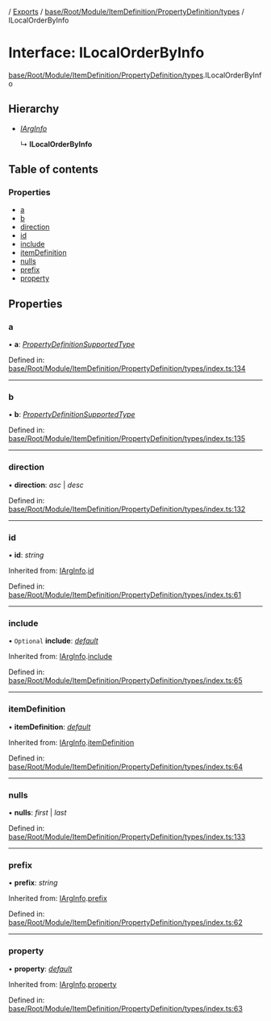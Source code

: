 [](../README.md) / [Exports](../modules.md) / [base/Root/Module/ItemDefinition/PropertyDefinition/types](../modules/base_root_module_itemdefinition_propertydefinition_types.md) / ILocalOrderByInfo

# Interface: ILocalOrderByInfo

[base/Root/Module/ItemDefinition/PropertyDefinition/types](../modules/base_root_module_itemdefinition_propertydefinition_types.md).ILocalOrderByInfo

## Hierarchy

* [*IArgInfo*](base_root_module_itemdefinition_propertydefinition_types.iarginfo.md)

  ↳ **ILocalOrderByInfo**

## Table of contents

### Properties

- [a](base_root_module_itemdefinition_propertydefinition_types.ilocalorderbyinfo.md#a)
- [b](base_root_module_itemdefinition_propertydefinition_types.ilocalorderbyinfo.md#b)
- [direction](base_root_module_itemdefinition_propertydefinition_types.ilocalorderbyinfo.md#direction)
- [id](base_root_module_itemdefinition_propertydefinition_types.ilocalorderbyinfo.md#id)
- [include](base_root_module_itemdefinition_propertydefinition_types.ilocalorderbyinfo.md#include)
- [itemDefinition](base_root_module_itemdefinition_propertydefinition_types.ilocalorderbyinfo.md#itemdefinition)
- [nulls](base_root_module_itemdefinition_propertydefinition_types.ilocalorderbyinfo.md#nulls)
- [prefix](base_root_module_itemdefinition_propertydefinition_types.ilocalorderbyinfo.md#prefix)
- [property](base_root_module_itemdefinition_propertydefinition_types.ilocalorderbyinfo.md#property)

## Properties

### a

• **a**: [*PropertyDefinitionSupportedType*](../modules/base_root_module_itemdefinition_propertydefinition_types.md#propertydefinitionsupportedtype)

Defined in: [base/Root/Module/ItemDefinition/PropertyDefinition/types/index.ts:134](https://github.com/onzag/itemize/blob/0e9b128c/base/Root/Module/ItemDefinition/PropertyDefinition/types/index.ts#L134)

___

### b

• **b**: [*PropertyDefinitionSupportedType*](../modules/base_root_module_itemdefinition_propertydefinition_types.md#propertydefinitionsupportedtype)

Defined in: [base/Root/Module/ItemDefinition/PropertyDefinition/types/index.ts:135](https://github.com/onzag/itemize/blob/0e9b128c/base/Root/Module/ItemDefinition/PropertyDefinition/types/index.ts#L135)

___

### direction

• **direction**: *asc* \| *desc*

Defined in: [base/Root/Module/ItemDefinition/PropertyDefinition/types/index.ts:132](https://github.com/onzag/itemize/blob/0e9b128c/base/Root/Module/ItemDefinition/PropertyDefinition/types/index.ts#L132)

___

### id

• **id**: *string*

Inherited from: [IArgInfo](base_root_module_itemdefinition_propertydefinition_types.iarginfo.md).[id](base_root_module_itemdefinition_propertydefinition_types.iarginfo.md#id)

Defined in: [base/Root/Module/ItemDefinition/PropertyDefinition/types/index.ts:61](https://github.com/onzag/itemize/blob/0e9b128c/base/Root/Module/ItemDefinition/PropertyDefinition/types/index.ts#L61)

___

### include

• `Optional` **include**: [*default*](../classes/base_root_module_itemdefinition_include.default.md)

Inherited from: [IArgInfo](base_root_module_itemdefinition_propertydefinition_types.iarginfo.md).[include](base_root_module_itemdefinition_propertydefinition_types.iarginfo.md#include)

Defined in: [base/Root/Module/ItemDefinition/PropertyDefinition/types/index.ts:65](https://github.com/onzag/itemize/blob/0e9b128c/base/Root/Module/ItemDefinition/PropertyDefinition/types/index.ts#L65)

___

### itemDefinition

• **itemDefinition**: [*default*](../classes/base_root_module_itemdefinition.default.md)

Inherited from: [IArgInfo](base_root_module_itemdefinition_propertydefinition_types.iarginfo.md).[itemDefinition](base_root_module_itemdefinition_propertydefinition_types.iarginfo.md#itemdefinition)

Defined in: [base/Root/Module/ItemDefinition/PropertyDefinition/types/index.ts:64](https://github.com/onzag/itemize/blob/0e9b128c/base/Root/Module/ItemDefinition/PropertyDefinition/types/index.ts#L64)

___

### nulls

• **nulls**: *first* \| *last*

Defined in: [base/Root/Module/ItemDefinition/PropertyDefinition/types/index.ts:133](https://github.com/onzag/itemize/blob/0e9b128c/base/Root/Module/ItemDefinition/PropertyDefinition/types/index.ts#L133)

___

### prefix

• **prefix**: *string*

Inherited from: [IArgInfo](base_root_module_itemdefinition_propertydefinition_types.iarginfo.md).[prefix](base_root_module_itemdefinition_propertydefinition_types.iarginfo.md#prefix)

Defined in: [base/Root/Module/ItemDefinition/PropertyDefinition/types/index.ts:62](https://github.com/onzag/itemize/blob/0e9b128c/base/Root/Module/ItemDefinition/PropertyDefinition/types/index.ts#L62)

___

### property

• **property**: [*default*](../classes/base_root_module_itemdefinition_propertydefinition.default.md)

Inherited from: [IArgInfo](base_root_module_itemdefinition_propertydefinition_types.iarginfo.md).[property](base_root_module_itemdefinition_propertydefinition_types.iarginfo.md#property)

Defined in: [base/Root/Module/ItemDefinition/PropertyDefinition/types/index.ts:63](https://github.com/onzag/itemize/blob/0e9b128c/base/Root/Module/ItemDefinition/PropertyDefinition/types/index.ts#L63)
